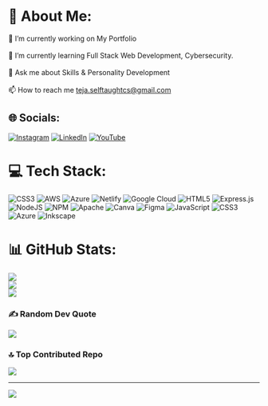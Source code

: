 # 💫 About Me:
🔭 I’m currently working on My Portfolio<br><br>🌱 I’m currently learning Full Stack Web Development, Cybersecurity.<br><br>💬 Ask me about Skills & Personality Development<br><br>📫 How to reach me teja.selftaughtcs@gmail.com


## 🌐 Socials:
[![Instagram](https://img.shields.io/badge/Instagram-%23E4405F.svg?logo=Instagram&logoColor=white)](https://instagram.com/gdharamtej) [![LinkedIn](https://img.shields.io/badge/LinkedIn-%230077B5.svg?logo=linkedin&logoColor=white)](https://linkedin.com/in/G.TEJA) [![YouTube](https://img.shields.io/badge/YouTube-%23FF0000.svg?logo=YouTube&logoColor=white)](https://youtube.com/@TejaSelfTaughtCS) 

# 💻 Tech Stack:
![CSS3](https://img.shields.io/badge/css3-%231572B6.svg?style=for-the-badge&logo=css3&logoColor=white) ![AWS](https://img.shields.io/badge/AWS-%23FF9900.svg?style=for-the-badge&logo=amazon-aws&logoColor=white) ![Azure](https://img.shields.io/badge/azure-%230072C6.svg?style=for-the-badge&logo=microsoftazure&logoColor=white) ![Netlify](https://img.shields.io/badge/netlify-%23000000.svg?style=for-the-badge&logo=netlify&logoColor=#00C7B7) ![Google Cloud](https://img.shields.io/badge/GoogleCloud-%234285F4.svg?style=for-the-badge&logo=google-cloud&logoColor=white) ![HTML5](https://img.shields.io/badge/html5-%23E34F26.svg?style=for-the-badge&logo=html5&logoColor=white) ![Express.js](https://img.shields.io/badge/express.js-%23404d59.svg?style=for-the-badge&logo=express&logoColor=%2361DAFB) ![NodeJS](https://img.shields.io/badge/node.js-6DA55F?style=for-the-badge&logo=node.js&logoColor=white) ![NPM](https://img.shields.io/badge/NPM-%23CB3837.svg?style=for-the-badge&logo=npm&logoColor=white) ![Apache](https://img.shields.io/badge/apache-%23D42029.svg?style=for-the-badge&logo=apache&logoColor=white) ![Canva](https://img.shields.io/badge/Canva-%2300C4CC.svg?style=for-the-badge&logo=Canva&logoColor=white) ![Figma](https://img.shields.io/badge/figma-%23F24E1E.svg?style=for-the-badge&logo=figma&logoColor=white) ![JavaScript](https://img.shields.io/badge/javascript-%23323330.svg?style=for-the-badge&logo=javascript&logoColor=%23F7DF1E) ![CSS3](https://img.shields.io/badge/css3-%231572B6.svg?style=for-the-badge&logo=css3&logoColor=white) ![Azure](https://img.shields.io/badge/azure-%230072C6.svg?style=for-the-badge&logo=microsoftazure&logoColor=white) ![Inkscape](https://img.shields.io/badge/Inkscape-e0e0e0?style=for-the-badge&logo=inkscape&logoColor=080A13)
# 📊 GitHub Stats:
![](https://github-readme-stats.vercel.app/api?username=teja-self-taught-cs&theme=dark&hide_border=false&include_all_commits=true&count_private=true)<br/>
![](https://github-readme-streak-stats.herokuapp.com/?user=teja-self-taught-cs&theme=dark&hide_border=false)<br/>
![](https://github-readme-stats.vercel.app/api/top-langs/?username=teja-self-taught-cs&theme=dark&hide_border=false&include_all_commits=true&count_private=true&layout=compact)

### ✍️ Random Dev Quote
![](https://quotes-github-readme.vercel.app/api?type=vetical&theme=radical)

### 🔝 Top Contributed Repo
![](https://github-contributor-stats.vercel.app/api?username=teja-self-taught-cs&limit=5&theme=dark&combine_all_yearly_contributions=true)

---
[![](https://visitcount.itsvg.in/api?id=teja-self-taught-cs&icon=2&color=0)](https://visitcount.itsvg.in)

<!-- Proudly created with GPRM ( https://gprm.itsvg.in ) -->
